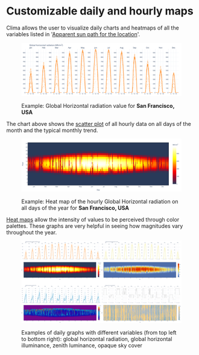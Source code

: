# Customizable daily and hourly maps

Clima allows the user to visualize daily charts and heatmaps of all the variables listed in '[Apparent sun path for the location](https://cbe-berkeley.gitbook.io/clima/documentation/tabs-explained/sun-and-cloud/apparent-sunpath-for-the-location)'.

<figure><img src="../../../.gitbook/assets/CBEClima_San Francisco_USA_daily_sun_tab.svg" alt=""><figcaption><p>Example: Global Horizontal radiation value for <strong>San Francisco, USA</strong></p></figcaption></figure>

The chart above shows the [scatter plot](https://en.wikipedia.org/wiki/Scatter\_plot) of all hourly data on all days of the month and the typical monthly trend.

<figure><img src="../../../.gitbook/assets/CBEClima_San Francisco_USA_heatmap_sun_tab.svg" alt=""><figcaption><p>Example: Heat map of the hourly Global Horizontal radiation on all days of the year for <strong>San Francisco, USA</strong> </p></figcaption></figure>

[Heat maps](https://en.wikipedia.org/wiki/Heat\_map) allow the intensity of values to be perceived through color palettes. These graphs are very helpful in seeing how magnitudes vary throughout the year.

<figure><img src="../../../.gitbook/assets/Daily sun exa.png" alt=""><figcaption><p>Examples of daily graphs with different variables (from top left to bottom right): global horizontal radiation, global horizontal illuminance, zenith luminance, opaque sky cover</p></figcaption></figure>
